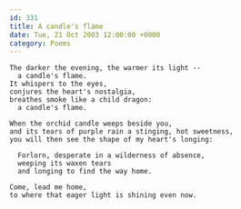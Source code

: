 ```yaml
---
id: 331
title: A candle's flame
date: Tue, 21 Oct 2003 12:00:00 +0000
category: Poems
---
```


    The darker the evening, the warmer its light --  
      a candle's flame.  
    It whispers to the eyes,  
    conjures the heart's nostalgia,  
    breathes smoke like a child dragon:  
      a candle's flame.

    When the orchid candle weeps beside you,  
    and its tears of purple rain a stinging, hot sweetness,  
    you will then see the shape of my heart's longing:

      Forlorn, desperate in a wilderness of absence,  
      weeping its waxen tears  
      and longing to find the way home.

    Come, lead me home,  
    to where that eager light is shining even now.


